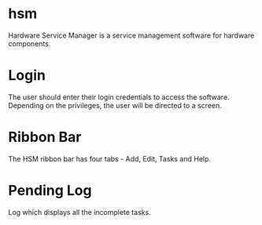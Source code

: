 # hsm
Hardware Service Manager is a service management software for hardware components.
<h1>Login</h1>
The user should enter their login credentials to access the software.
Depending on the privileges, the user will be directed to a screen.
<h1>Ribbon Bar</h1>
The HSM ribbon bar has four tabs - Add, Edit, Tasks and Help.
<h1>Pending Log</h1>
Log which displays all the incomplete tasks.
